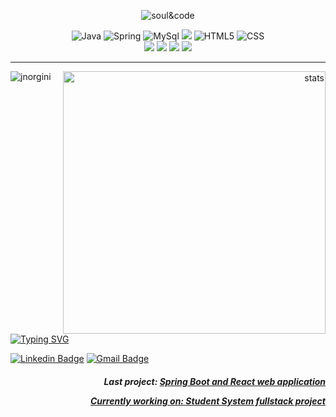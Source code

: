 <p align="center">  <img src="https://user-images.githubusercontent.com/114461353/193368888-d8831282-e247-4051-b83c-13f463a7c0f9.gif" alt="soul&code" />

 <p align="center">
 <img src="https://img.shields.io/badge/Java-ED8B00?style=for-the-badge&logo=java&logoColor=white" alt="Java"  />
 <img src="https://img.shields.io/badge/Spring-6DB33F?style=for-the-badge&logo=spring&logoColor=white" alt="Spring"  />
 <img src="https://img.shields.io/badge/MySQL-00000F?style=for-the-badge&logo=mysql&logoColor=white" alt="MySql" />
 <img src="https://img.shields.io/badge/JavaScript-323330?style=for-the-badge&logo=javascript&logoColor=F7DF1E"  />
 <img src="https://img.shields.io/badge/HTML5-E34F26?style=for-the-badge&logo=html5&logoColor=white" alt="HTML5"  />
 <img src="https://img.shields.io/badge/CSS-239120?&style=for-the-badge&logo=css3&logoColor=white" alt="CSS"  />
  <br>
 <img src="https://img.shields.io/badge/Eclipse-2C2255?style=for-the-badge&logo=eclipse&logoColor=white"  />
 <img src="https://img.shields.io/badge/Visual_Studio_Code-0078D4?style=for-the-badge&logo=visual%20studio%20code&logoColor=white"  />
 <img src="https://img.shields.io/badge/Node.js-43853D?style=for-the-badge&logo=node.js&logoColor=white" />
 <img src="https://img.shields.io/badge/GIT-E44C30?style=for-the-badge&logo=git&logoColor=white"  />
 


---

 

 <p align="right">
 <img src="https://github-readme-stats-drab-one.vercel.app/api?username=jnorgini&show_icons=true&locale=en&theme=merko" min-width="420max-width="420x" width="420x" align="right" alt="stats ">
<p><img align="left" src="https://github-readme-stats-drab-one.vercel.app/api/top-langs?username=jnorgini&show_icons=true&locale=en&layout=compact&theme=merko" alt="jnorgini" /></p>


 <p align="left">
<a href="https://git.io/typing-svg"><img src="https://readme-typing-svg.herokuapp.com?font=Fira+Code&pause=1000&color=000000&width=435&lines=Hi%2C+there!;I'm+Juliana+Norgini;%3C%2F%3ESoftware+Developer;Contact+%E2%A4%B5" alt="Typing SVG" /></a>

 [![Linkedin Badge](https://img.shields.io/badge/-LinkedIn-6633cc?style=flat-square&logo=Linkedin&logoColor=white&link=https://www.linkedin.com/in/juliana-norgini)](https://www.linkedin.com/in/juliana-norgini)
[![Gmail Badge](https://img.shields.io/badge/-jnorgini@gmail.com-6633cc?style=flat-square&logo=Gmail&logoColor=white&link=mailto:jnorgini@gmail.com)](mailto:jnorgini@gmail.com)

<em> <h4><p align="right">Last project: <a href="https://github.com/jnorgini/Fullstack-web-app">Spring Boot and React web application</p></em>
<em><p align="right">Currently working on: <a href="https://github.com/jnorgini/students">Student System fullstack project</p></h4></em>
 

